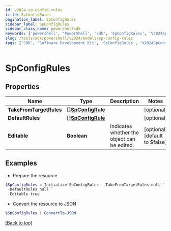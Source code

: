 ```yaml
---
id: v2024-sp-config-rules
title: SpConfigRules
pagination_label: SpConfigRules
sidebar_label: SpConfigRules
sidebar_class_name: powershellsdk
keywords: ['powershell', 'PowerShell', 'sdk', 'SpConfigRules', 'V2024SpConfigRules'] 
slug: /tools/sdk/powershell/v2024/models/sp-config-rules
tags: ['SDK', 'Software Development Kit', 'SpConfigRules', 'V2024SpConfigRules']
---
```



# SpConfigRules

## Properties

Name | Type | Description | Notes
------------ | ------------- | ------------- | -------------
**TakeFromTargetRules** | [**[]SpConfigRule**](sp-config-rule) |  | [optional] 
**DefaultRules** | [**[]SpConfigRule**](sp-config-rule) |  | [optional] 
**Editable** | **Boolean** | Indicates whether the object can be edited. | [optional] [default to $false]

## Examples

- Prepare the resource
```powershell
$SpConfigRules = Initialize-SpConfigRules  -TakeFromTargetRules null `
 -DefaultRules null `
 -Editable true
```

- Convert the resource to JSON
```powershell
$SpConfigRules | ConvertTo-JSON
```


[[Back to top]](#) 

